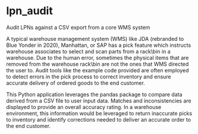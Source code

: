 # lpn_audit
Audit LPNs against a CSV export from a core WMS system

A typical warehouse management system (WMS) like JDA (rebranded to Blue Yonder in 2020), Manhattan, or SAP has a pick feature which instructs warehouse associates to select and scan parts from a rack\bin in a warehouse. Due to the human error, sometimes the physical items that are removed from the warehouse rack\bin are not the ones that WMS directed the user to. Audit tools like the example code provided are often employed to detect errors in the pick process to correct inventory and ensure accurate delivery of ordered goods to the end customer.

This Python application leverages the pandas package to compare data derived from a CSV file to user input data. Matches and inconsistencies are displayed to provide an overall accuracy rating. In a warehouse environment, this information would be leveraged to return inaccurate picks to inventory and identify corrections needed to deliver an accurate order to the end customer.
